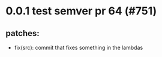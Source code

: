 # 0.0.1 test semver pr 64 (#751)

## patches:
* fix(src): commit that fixes something in the lambdas

